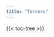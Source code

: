 ```yaml
---
title: "Tercero"
---
```


<!-- spellchecker-disable -->

{{< toc-tree >}}

<!-- spellchecker-enable -->

